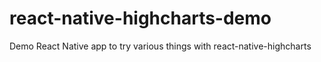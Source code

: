 # react-native-highcharts-demo
Demo React Native app to try various things with react-native-highcharts
